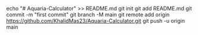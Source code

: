 echo "# Aquaria-Calculator" >> README.md
git init
git add README.md
git commit -m "first commit"
git branch -M main
git remote add origin https://github.com/KhalidMas23/Aquaria-Calculator.git
git push -u origin main
